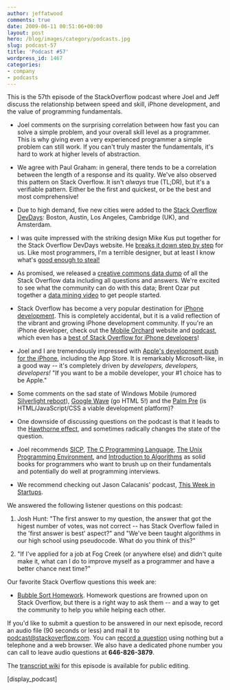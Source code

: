```yaml
---
author: jeffatwood
comments: true
date: 2009-06-11 00:51:06+00:00
layout: post
hero: /blog/images/category/podcasts.jpg
slug: podcast-57
title: 'Podcast #57'
wordpress_id: 1467
categories:
- company
- podcasts
---
```


This is the 57th episode of the StackOverflow podcast where Joel and Jeff discuss the relationship between speed and skill, iPhone development, and the value of programming fundamentals.




	
  * Joel comments on the surprising correlation between how fast you can solve a simple problem, and your overall skill level as a programmer. This is why giving even a very experienced programmer a simple problem can still work. If you can't truly master the fundamentals, it's hard to work at higher levels of abstraction.

	
  * We agree with Paul Graham: in general, there tends to be a correlation between the length of a response and its quality. We've also observed this pattern on Stack Overflow. It isn't _always_ true (TL;DR), but it's a verifiable pattern. Either be the first and quickest, or be the best and most comprehensive!

	
  * Due to high demand, five new cities were added to the [Stack Overflow DevDays](http://devdays.stackoverflow.com): Boston, Austin, Los Angeles, Cambridge (UK), and Amsterdam.

	
  * I was quite impressed with the striking design Mike Kus put together for the Stack Overflow DevDays website. He [breaks it down step by step](http://thinkvitamin.com/features/the-evolution-of-a-website-design/) for us. Like most programmers, I'm a terrible designer, but at least I know what's [good enough to steal!](http://www.codinghorror.com/blog/archives/000152.html)

	
  * As promised, we released a [creative commons data dump](http://blog.stackoverflow.com/2009/06/stack-overflow-creative-commons-data-dump/) of all the Stack Overflow data including all questions and answers. We're excited to see what the community can do with this data; Brent Ozar put together a [data mining video](http://sqlserverpedia.com/blog/sql-server-tutorial/data-mining-the-stackoverflow-database/) to get people started.

	
  * Stack Overflow has become a very popular destination for [iPhone development](http://stackoverflow.com/tags/iphone). This is completely accidental, but it is a valid reflection of the vibrant and growing iPhone development community. If you're an iPhone developer, check out the [Mobile Orchard](http://www.mobileorchard.com) website and [podcast](http://www.mobileorchard.com/category/podcast/), which even has a [best of Stack Overflow for iPhone developers](http://www.mobileorchard.com/best-of-stack-overflow-for-iphone-devs/)!

	
  * Joel and I are tremendously impressed with [Apple's development push for the iPhone](http://developer.apple.com/iphone/), including the App Store. It is remarkably Microsoft-like, in a good way -- it's completely driven by _developers, developers, developers!_ "If you want to be a mobile developer, your #1 choice has to be Apple."

	
  * Some comments on the sad state of Windows Mobile (rumored [Silverlight reboot](http://silverlight.net/learn/mobile.aspx)), [Google Wave](http://wave.google.com/) (go HTML 5!) and the [Palm Pre](http://www.palm.com/us/products/phones/pre/) (is HTML/JavaScript/CSS a viable development platform)?

	
  * One downside of discussing questions on the podcast is that it leads to the [Hawthorne effect](http://en.wikipedia.org/wiki/Hawthorne_effect), and sometimes radically changes the state of the question.

	
  * Joel recommends [SICP](http://mitpress.mit.edu/sicp/), [The C Programming Language](http://www.amazon.com/dp/0131103628/?tag=codinghorror-20), [The Unix Programming Environment](http://www.amazon.com/dp/013937681X/?tag=codinghorror-20), and [Introduction to Algorithms](http://www.amazon.com/dp/0262032937/?tag=codinghorror-20) as solid books for programmers who want to brush up on their fundamentals and potentially do well at programming interviews.

	
  * We recommend checking out Jason Calacanis' podcast, [This Week in Startups](http://thisweekinstartups.com/).


We answered the following listener questions on this podcast:

	
  1. Josh Hunt: "The first answer to my question, the answer that got the higest number of votes, was not correct -- has Stack Overflow failed in the 'first answer is best' aspect?" and "We've been taught algorithms in our high school using pseudocode. What do you think of this?"

	
  2. "If I've applied for a job at Fog Creek (or anywhere else) and didn't quite make it, what can I do to improve myself as a programmer and have a better chance next time?"


Our favorite Stack Overflow questions this week are:

	
  * [Bubble Sort Homework](http://stackoverflow.com/questions/895371/bubble-sort-homework). Homework questions are frowned upon on Stack Overflow, but there is a right way to ask them -- and a way to get the community to help you while helping each other.


If you'd like to submit a question to be answered in our next episode, record an audio file (90 seconds or less) and mail it to [podcast@stackoverflow.com](mailto:podcast@stackoverflow.com). You can [record a question](http://blog.stackoverflow.com/index.php/2008/05/recording-podcast-questions-using-your-telephone/) using nothing but a telephone and a web browser. We also have a dedicated phone number you can call to leave audio questions at **646-826-3879**.

The [transcript wiki](https://stackoverflow.fogbugz.com/default.asp?W29060) for this episode is available for public editing.

[display_podcast]


